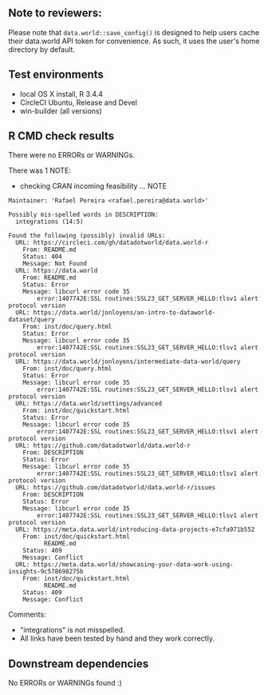 ## Note to reviewers:

Please note that `data.world::save_config()` is designed to help users
cache their data.world API token for convenience. 
As such, it uses the user's home directory by default.

## Test environments

* local OS X install, R 3.4.4
* CircleCI Ubuntu, Release and Devel
* win-builder (all versions)

## R CMD check results

There were no ERRORs or WARNINGs.

There was 1 NOTE:

* checking CRAN incoming feasibility ... NOTE
```
Maintainer: 'Rafael Pereira <rafael.pereira@data.world>'

Possibly mis-spelled words in DESCRIPTION:
  integrations (14:5)

Found the following (possibly) invalid URLs:
  URL: https://circleci.com/gh/datadotworld/data.world-r
    From: README.md
    Status: 404
    Message: Not Found
  URL: https://data.world
    From: README.md
    Status: Error
    Message: libcurl error code 35
    	error:1407742E:SSL routines:SSL23_GET_SERVER_HELLO:tlsv1 alert protocol version
  URL: https://data.world/jonloyens/an-intro-to-dataworld-dataset/query
    From: inst/doc/query.html
    Status: Error
    Message: libcurl error code 35
    	error:1407742E:SSL routines:SSL23_GET_SERVER_HELLO:tlsv1 alert protocol version
  URL: https://data.world/jonloyens/intermediate-data-world/query
    From: inst/doc/query.html
    Status: Error
    Message: libcurl error code 35
    	error:1407742E:SSL routines:SSL23_GET_SERVER_HELLO:tlsv1 alert protocol version
  URL: https://data.world/settings/advanced
    From: inst/doc/quickstart.html
    Status: Error
    Message: libcurl error code 35
    	error:1407742E:SSL routines:SSL23_GET_SERVER_HELLO:tlsv1 alert protocol version
  URL: https://github.com/datadotworld/data.world-r
    From: DESCRIPTION
    Status: Error
    Message: libcurl error code 35
    	error:1407742E:SSL routines:SSL23_GET_SERVER_HELLO:tlsv1 alert protocol version
  URL: https://github.com/datadotworld/data.world-r/issues
    From: DESCRIPTION
    Status: Error
    Message: libcurl error code 35
    	error:1407742E:SSL routines:SSL23_GET_SERVER_HELLO:tlsv1 alert protocol version
  URL: https://meta.data.world/introducing-data-projects-e7cfa971b552
    From: inst/doc/quickstart.html
          README.md
    Status: 409
    Message: Conflict
  URL: https://meta.data.world/showcasing-your-data-work-using-insights-9c578698275b
    From: inst/doc/quickstart.html
          README.md
    Status: 409
    Message: Conflict
```

Comments:
- "integrations" is not misspelled.
- All links have been tested by hand and they work correctly.

## Downstream dependencies

No ERRORs or WARNINGs found :)
